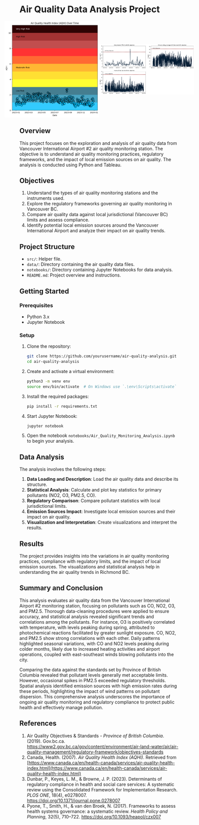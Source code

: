 # Air Quality Data Analysis Project
<div style="display:flex;justify-content:center;align-items: center">
<img src="./notebooks/assets/aqhi_chart.png" alt="AQHI" width="300"/>
<img src="./notebooks/assets/comparison_obj.png" alt="poullant-obj" width="300"/>
</div>

## Overview

This project focuses on the exploration and analysis of air quality data from Vancouver International Airport #2 air quality monitoring station. The objective is to understand air quality monitoring practices, regulatory frameworks, and the impact of local emission sources on air quality. The analysis is conducted using Python and Tableau.

## Objectives

1. Understand the types of air quality monitoring stations and the instruments used.
2. Explore the regulatory frameworks governing air quality monitoring in Vancouver BC.
3. Compare air quality data against local jurisdictional (Vancouver BC) limits and assess compliance.
4. Identify potential local emission sources around the Vancouver International Airport and analyze their impact on air quality trends.

## Project Structure

- `src/`: Helper file.
- `data/`: Directory containing the air quality data files.
- `notebooks/`: Directory containing Jupyter Notebooks for data analysis.
- `README.md`: Project overview and instructions.

## Getting Started

### Prerequisites

- Python 3.x
- Jupyter Notebook

### Setup

1. Clone the repository:

   ```bash
   git clone https://github.com/yourusername/air-quality-analysis.git
   cd air-quality-analysis
   ```
2. Create and activate a virtual environment:

   ```bash
   python3 -m venv env
   source env/bin/activate  # On Windows use `.\env\Scripts\activate`
   ```
3. Install the required packages:

   ```bash
   pip install -r requirements.txt
   ```
4. Start Jupyter Notebook:

   ```bash
   jupyter notebook
   ```
5. Open the notebook `notebooks/Air_Quality_Monitoring_Analysis.ipynb` to begin your analysis.

## Data Analysis

The analysis involves the following steps:

1. **Data Loading and Description**: Load the air quality data and describe its structure.
2. **Statistical Analysis**: Calculate and plot key statistics for primary pollutants (NO2, O3, PM2.5, CO).
3. **Regulatory Comparison**: Compare pollutant statistics with local jurisdictional limits.
4. **Emission Sources Impact**: Investigate local emission sources and their impact on air quality.
5. **Visualization and Interpretation**: Create visualizations and interpret the results.

## Results

The project provides insights into the variations in air quality monitoring practices, compliance with regulatory limits, and the impact of local emission sources. The visualizations and statistical analysis help in understanding the air quality trends in Richmond BC.

## Summary and Conclusion

This analysis evaluates air quality data from the Vancouver International Airport #2 monitoring station, focusing on pollutants such as CO, NO2, O3, and PM2.5. Thorough data-cleaning procedures were applied to ensure accuracy, and statistical analysis revealed significant trends and correlations among the pollutants. For instance, O3 is positively correlated with temperature, with levels peaking during spring, attributed to photochemical reactions facilitated by greater sunlight exposure. CO, NO2, and PM2.5 show strong correlations with each other. Daily patterns highlighted seasonal variations, with CO and NO2 levels peaking during colder months, likely due to increased heating activities and airport operations, coupled with east-southeast winds blowing pollutants into the city.

Comparing the data against the standards set by Province of British Columbia revealed that pollutant levels generally met acceptable limits. However, occasional spikes in PM2.5 exceeded regulatory thresholds. Spatial analysis identified emission sources with high emission rates during these periods, highlighting the impact of wind patterns on pollutant dispersion. This comprehensive analysis underscores the importance of ongoing air quality monitoring and regulatory compliance to protect public health and effectively manage pollution.

## References

1. Air Quality Objectives & Standards - *Province of British Columbia*. (2019). Gov.bc.ca. https://www2.gov.bc.ca/gov/content/environment/air-land-water/air/air-quality-management/regulatory-framework/objectives-standards
2. Canada, Health. (2007). *Air Quality Health Index (AQHI)*. Retrieved from [https://www.canada.ca/en/health-canada/services/air-quality-health-index.html](https://www.canada.ca/en/health-canada/services/air-quality-health-index.html)
3. Dunbar, P., Keyes, L. M., & Browne, J. P. (2023). Determinants of regulatory compliance in health and social care services: A systematic review using the Consolidated Framework for Implementation Research. *PLOS ONE*, 18(4), e0278007. https://doi.org/10.1371/journal.pone.0278007
4. Pyone, T., Smith, H., & van den Broek, N. (2017). Frameworks to assess health systems governance: a systematic review. *Health Policy and Planning*, 32(5), 710–722. https://doi.org/10.1093/heapol/czx007
